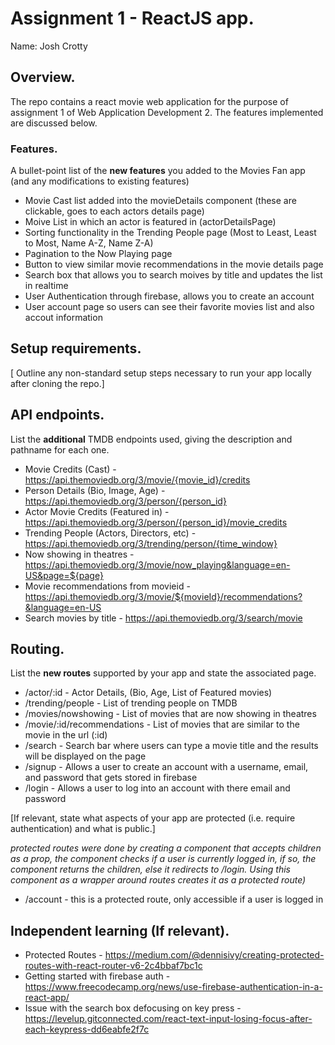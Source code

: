 # Assignment 1 - ReactJS app.

Name: Josh Crotty

## Overview.

The repo contains a react movie web application for the purpose of assignment 1 of Web Application Development 2. The features implemented are discussed below.

### Features.

A bullet-point list of the **new features** you added to the Movies Fan app (and any modifications to existing features)

- Movie Cast list added into the movieDetails component (these are clickable, goes to each actors details page)
- Moive List in which an actor is featured in (actorDetailsPage)
- Sorting functionality in the Trending People page (Most to Least, Least to Most, Name A-Z, Name Z-A)
- Pagination to the Now Playing page
- Button to view similar movie recommendations in the movie details page
- Search box that allows you to search moives by title and updates the list in realtime
- User Authentication through firebase, allows you to create an account
- User account page so users can see their favorite movies list and also accout information

## Setup requirements.

[ Outline any non-standard setup steps necessary to run your app locally after cloning the repo.]

## API endpoints.

List the **additional** TMDB endpoints used, giving the description and pathname for each one.

- Movie Credits (Cast) - https://api.themoviedb.org/3/movie/{movie_id}/credits
- Person Details (Bio, Image, Age) - https://api.themoviedb.org/3/person/{person_id}
- Actor Movie Credits (Featured in) - https://api.themoviedb.org/3/person/{person_id}/movie_credits
- Trending People (Actors, Directors, etc) - https://api.themoviedb.org/3/trending/person/{time_window}
- Now showing in theatres - https://api.themoviedb.org/3/movie/now_playing&language=en-US&page=${page}
- Movie recommendations from movieid - https://api.themoviedb.org/3/movie/${movieId}/recommendations?&language=en-US
- Search movies by title - https://api.themoviedb.org/3/search/movie

## Routing.

List the **new routes** supported by your app and state the associated page.

- /actor/:id - Actor Details, (Bio, Age, List of Featured movies)
- /trending/people - List of trending people on TMDB
- /movies/nowshowing - List of movies that are now showing in theatres
- /movie/:id/recommendations - List of movies that are similar to the movie in the url (:id)
- /search - Search bar where users can type a movie title and the results will be displayed on the page
- /signup - Allows a user to create an account with a username, email, and password that gets stored in firebase
- /login - Allows a user to log into an account with there email and password

[If relevant, state what aspects of your app are protected (i.e. require authentication) and what is public.]

_protected routes were done by creating a component that accepts children as a prop, the component checks if a user is currently logged in, if so, the component returns the children, else it redirects to /login. Using this component as a wrapper around routes creates it as a protected route)_

- /account - this is a protected route, only accessible if a user is logged in

## Independent learning (If relevant).

- Protected Routes - https://medium.com/@dennisivy/creating-protected-routes-with-react-router-v6-2c4bbaf7bc1c
- Getting started with firebase auth - https://www.freecodecamp.org/news/use-firebase-authentication-in-a-react-app/
- Issue with the search box defocusing on key press - https://levelup.gitconnected.com/react-text-input-losing-focus-after-each-keypress-dd6eabfe2f7c
